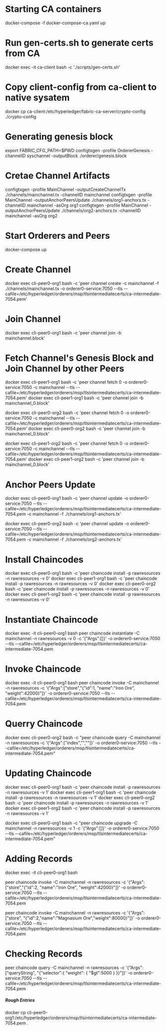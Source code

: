 # Starting CA containers
docker-compose -f docker-compose-ca.yaml up

# Run gen-certs.sh to generate certs from CA
docker exec -it ca-client bash -c './scripts/gen-certs.sh'

# Copy client-config from ca-client to native sysatem
docker cp ca-client:/etc/hyperledger/fabric-ca-server/crypto-config ./crypto-config

# Generating genesis block
export FABRIC_CFG_PATH=$PWD
configtxgen -profile OrdererGenesis -channelID syschannel -outputBlock ./orderer/genesis.block

# Cretae Channel Artifacts
configtxgen -profile MainChannel -outputCreateChannelTx ./channels/mainchannel.tx -channelID mainchannel
configtxgen -profile MainChannel -outputAnchorPeersUpdate ./channels/org1-anchors.tx -channelID mainchannel -asOrg org1
configtxgen -profile MainChannel -outputAnchorPeersUpdate ./channels/org2-anchors.tx -channelID mainchannel -asOrg org2

# Start Orderers and Peers
docker-compose up

# Create Channel
docker exec cli-peer0-org1 bash -c 'peer channel create -c mainchannel -f ./channels/mainchannel.tx -o orderer0-service:7050 --tls --cafile=/etc/hyperledger/orderers/msp/tlsintermediatecerts/ca-intermediate-7054.pem'

# Join Channel
docker exec cli-peer0-org1 bash -c 'peer channel join -b mainchannel.block'

# Fetch Channel's Genesis Block and Join Channel by other Peers
docker exec cli-peer1-org1 bash -c 'peer channel fetch 0 -o orderer0-service:7050 -c mainchannel --tls --cafile=/etc/hyperledger/orderers/msp/tlsintermediatecerts/ca-intermediate-7054.pem'
docker exec cli-peer1-org1 bash -c 'peer channel join -b mainchannel_0.block'

docker exec cli-peer0-org2 bash -c 'peer channel fetch 0 -o orderer0-service:7050 -c mainchannel --tls --cafile=/etc/hyperledger/orderers/msp/tlsintermediatecerts/ca-intermediate-7054.pem'
docker exec cli-peer0-org2 bash -c 'peer channel join -b mainchannel_0.block'

docker exec cli-peer1-org2 bash -c 'peer channel fetch 0 -o orderer0-service:7050 -c mainchannel --tls --cafile=/etc/hyperledger/orderers/msp/tlsintermediatecerts/ca-intermediate-7054.pem'
docker exec cli-peer1-org2 bash -c 'peer channel join -b mainchannel_0.block'

# Anchor Peers Update
docker exec cli-peer0-org1 bash -c 'peer channel update -o orderer0-service:7050 --tls --cafile=/etc/hyperledger/orderers/msp/tlsintermediatecerts/ca-intermediate-7054.pem -c mainchannel -f ./channels/org1-anchors.tx'

docker exec cli-peer0-org2 bash -c 'peer channel update -o orderer0-service:7050 --tls --cafile=/etc/hyperledger/orderers/msp/tlsintermediatecerts/ca-intermediate-7054.pem -c mainchannel -f ./channels/org2-anchors.tx'

# Install Chaincodes
docker exec cli-peer0-org1 bash -c 'peer chaincode install -p rawresources -n rawresources -v 0'
docker exec cli-peer1-org1 bash -c 'peer chaincode install -p rawresources -n rawresources -v 0'
docker exec cli-peer0-org2 bash -c 'peer chaincode install -p rawresources -n rawresources -v 0'
docker exec cli-peer1-org2 bash -c 'peer chaincode install -p rawresources -n rawresources -v 0'

# Instantiate Chaincode
docker exec -it cli-peer0-org1 bash 
peer chaincode instantiate -C mainchannel -n rawresources -v 0 -c '{"Args":[]}' -o orderer0-service:7050 --tls --cafile=/etc/hyperledger/orderers/msp/tlsintermediatecerts/ca-intermediate-7054.pem

# Invoke Chaincode
docker exec -it cli-peer0-org1 bash 
peer chaincode invoke -C mainchannel -n rawresources -c '{"Args":["store","{\"id\":1, \"name\":\"Iron Ore\", \"weight\":42000}"]}' -o orderer0-service:7050 --tls --cafile=/etc/hyperledger/orderers/msp/tlsintermediatecerts/ca-intermediate-7054.pem

# Querry Chaincode
docker exec cli-peer0-org2 bash -c "peer chaincode query -C mainchannel -n rawresources -c '{\"Args\":[\"index\",\"\",\"\"]}' -o orderer0-service:7050 --tls --cafile=/etc/hyperledger/orderers/msp/tlsintermediatecerts/ca-intermediate-7054.pem"

# Updating Chaincode
docker exec cli-peer0-org1 bash -c 'peer chaincode install -p rawresources -n rawresources -v 1'
docker exec cli-peer1-org1 bash -c 'peer chaincode install -p rawresources -n rawresources -v 1'
docker exec cli-peer0-org2 bash -c 'peer chaincode install -p rawresources -n rawresources -v 1'
docker exec cli-peer1-org2 bash -c 'peer chaincode install -p rawresources -n rawresources -v 1'

docker exec cli-peer0-org1 bash -c "peer chaincode upgrade -C mainchannel -n rawresources -v 1 -c '{\"Args\":[]}' -o orderer0-service:7050 --tls --cafile=/etc/hyperledger/orderers/msp/tlsintermediatecerts/ca-intermediate-7054.pem"


# Adding Records
docker exec -it cli-peer0-org1 bash

peer chaincode invoke -C mainchannel -n rawresources -c '{"Args":["store","{\"id\":2, \"name\":\"Iron Ore\", \"weight\":42000}"]}' -o orderer0-service:7050 --tls --cafile=/etc/hyperledger/orderers/msp/tlsintermediatecerts/ca-intermediate-7054.pem

peer chaincode invoke -C mainchannel -n rawresources -c '{"Args":["store", "{\"id\":2,\"name\":\"Magnasium Ore\",\"weight\":80000}"]}' -o orderer0-service:7050 --tls --cafile=/etc/hyperledger/orderers/msp/tlsintermediatecerts/ca-intermediate-7054.pem

# Checking Records 
peer chaincode query -C mainchannel -n rawresources -c '{"Args":["queryString", "{\"selector\":{ \"weight\": { \"$gt\":5000 } }}"]}' -o orderer0-service:7050 --tls --cafile=/etc/hyperledger/orderers/msp/tlsintermediatecerts/ca-intermediate-7054.pem


##### Rough Entries ######
docker cp cli-peer0-org1:/etc/hyperledger/orderers/msp/tlsintermediatecerts/ca-intermediate-7054.pem .